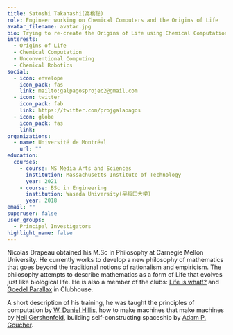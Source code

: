 ```yaml
---
title: Satoshi Takahashi(高橋聡)
role: Engineer working on Chemical Computers and the Origins of Life
avatar_filename: avatar.jpg
bio: Trying to re-create the Origins of Life using Chemical Computation and Robotics.
interests:
  - Origins of Life
  - Chemical Computation 
  - Unconventional Computing
  - Chemical Robotics
social:
  - icon: envelope
    icon_pack: fas
    link: mailto:galpagosprojec2@gmail.com
  - icon: twitter
    icon_pack: fab
    link: https://twitter.com/projgalapagos
  - icon: globe
    icon_pack: fas
    link: 
organizations:
  - name: Université de Montréal
    url: ""
education:
  courses:
    - course: MS Media Arts and Sciences
      institution: Massachusetts Institute of Technology
      year: 2021
    - course: BSc in Engineering
      institution: Waseda University(早稲田大学)
      year: 2018
email: ""
superuser: false
user_groups:
  - Principal Investigators
highlight_name: false
---
```

Nicolas Drapeau obtained his M.Sc in Philosophy at Carnegie Mellon University. He currently works to develop a new philosophy of mathematics that goes beyond the traditional notions of rationalism and empiricism. The philosophy attempts to describe mathematics as a form of Life that evolves just like biological life. He is also a member of the clubs: [Life is what!?](https://www.clubhouse.com/club/life-is-what) and [Goedel Parallax](https://www.clubhouse.com/club/godels-parallax) in Clubhouse.

A short description of his training, he was taught the principles of computation by [W. Daniel Hillis](https://www.linkedin.com/in/danny-hillis-37b16167/), how to make machines that make machines by [Neil Gershenfeld](http://ng.cba.mit.edu/), building self-constructing spaceship by [Adam P. Goucher](https://mobile.twitter.com/apgox). 
